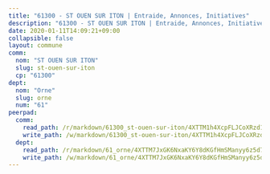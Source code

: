 ```yaml
---
title: "61300 - ST OUEN SUR ITON | Entraide, Annonces, Initiatives"
description: "61300 - ST OUEN SUR ITON | Entraide, Annonces, Initiatives"
date: 2020-01-11T14:09:21+09:00
collapsible: false
layout: commune
comm:
  nom: "ST OUEN SUR ITON"
  slug: st-ouen-sur-iton
  cp: "61300"
dept:
  nom: "Orne"
  slug: orne
  num: "61"
peerpad:
  comm:
    read_path: /r/markdown/61300_st-ouen-sur-iton/4XTTM1h4XcpFLJCoXRzd1TVzj6m9fb4Jxw8JSRzLGZQSpELfh
    write_path: /w/markdown/61300_st-ouen-sur-iton/4XTTM1h4XcpFLJCoXRzd1TVzj6m9fb4Jxw8JSRzLGZQSpELfh-K3TgU8kQ1oaixapZuXRjKg9UCBqTkaiASEntJYF77W9hf5xwDUZzvCoMrGrUbrdD6LMfQC7Fzkh4AMB995QB4PzxFZKtREeeADXmUeUqq85vujwXCaXgkJTrg3LVSyVSPNKrbGDM
  dept:
    read_path: /r/markdown/61_orne/4XTTM7JxGK6NxaKY6Y8dKGfHmSManyy6z5d78TaTcUn3zJjy6
    write_path: /w/markdown/61_orne/4XTTM7JxGK6NxaKY6Y8dKGfHmSManyy6z5d78TaTcUn3zJjy6-K3TgUN9f9h2Fmk7w15QXNPtmJYWWDYEB4sLb6BW46ErzRh2NG4TmnnXd3GJfJ3dVSNBE8WudjKbLAy4CD2mQTtYeoUAUzvKztzGsCxcQ4ezpe7WGMgkNubsBkL3vV47Zushr5DqN
---
```


